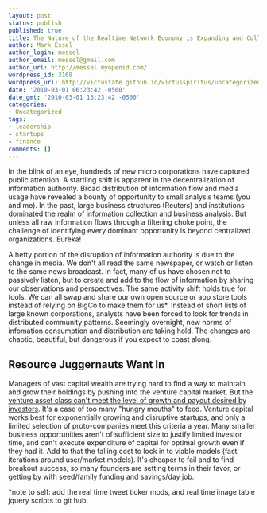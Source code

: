 ```yaml
---
layout: post
status: publish
published: true
title: The Nature of the Realtime Network Economy is Expanding and Collapsing Opportunities
author: Mark Essel
author_login: messel
author_email: messel@gmail.com
author_url: http://messel.myopenid.com/
wordpress_id: 3168
wordpress_url: http://victusfate.github.io/victusspiritus/uncategorized/2010/03/01/the-nature-of-the-realtime-network-economy-is-expanding-and-collapsing-opportunities/
date: '2010-03-01 06:23:42 -0500'
date_gmt: '2010-03-01 13:23:42 -0500'
categories:
- Uncategorized
tags:
- leadership
- startups
- finance
comments: []
---
```

<p>In the blink of an eye, hundreds of new micro corporations have captured public attention. A startling shift is apparent in the decentralization of information authority. Broad distribution of information flow and media usage have revealed a bounty of opportunity to small analysis teams (you and me).  In the past, large business structures (Reuters) and institutions dominated the realm of information collection and business analysis. But unless all raw information flows through a filtering choke point, the challenge of identifying every dominant opportunity is beyond centralized organizations. Eureka!</p>
<p>A hefty portion of the disruption of information authority is due to the change in media. We don't all read the same newspaper, or watch or listen to the same news broadcast. In fact, many of us have chosen not to passively listen, but to create and add to the flow of information by sharing our observations and perspectives. The same activity shift holds true for tools. We can all swap and share our own open source or app store tools instead of relying on BigCo to make them for us*. Instead of short lists of large known corporations, analysts have been forced to look for trends in distributed community patterns. Seemingly overnight, new norms of infomation consumption and distribution are taking hold. The changes are chaotic, beautiful, but dangerous if you expect to coast along. </p>
<h2>Resource Juggernauts Want In</h2>
<p>Managers of vast capital wealth are trying hard to find a way to maintain and grow their holdings by pushing into the venture capital market. But the <a href="http://www.avc.com/a_vc/2009/04/the-venture-capital-math-problem.html">venture asset class can't meet the level of growth and payout desired by investors</a>. It's a case of too many "hungry mouths" to feed. Venture capital works best for exponentially growing and disruptive startups, and only a limited selection of proto-companies meet this criteria a year. Many smaller business opportunities aren't of sufficient size to justify limited investor time, and can't execute expenditure of capital for optimal growth even if they had it. Add to that the falling cost to lock in to viable models (fast iterations around user/market models). It's cheaper to fail and to find breakout success, so many founders are setting terms in their favor, or getting by with seed/family funding and savings/day job.           </p>
<p>*note to self: add the real time tweet ticker mods, and real time image table jquery scripts to git hub. </p>
